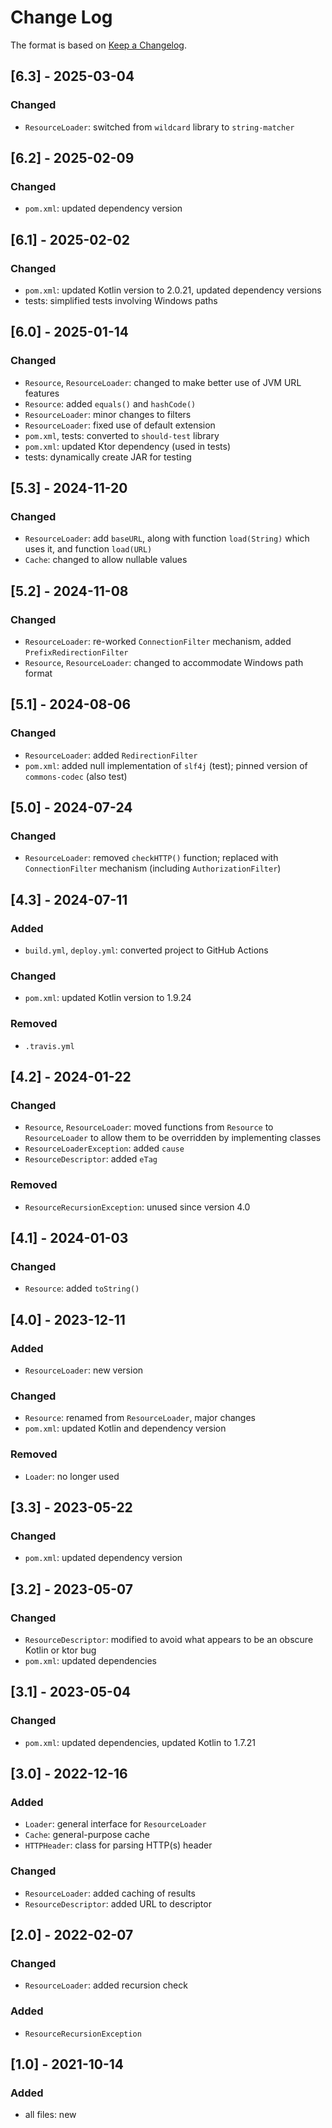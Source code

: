 # Change Log

The format is based on [Keep a Changelog](http://keepachangelog.com/).

## [6.3] - 2025-03-04
### Changed
- `ResourceLoader`: switched from `wildcard` library to `string-matcher`

## [6.2] - 2025-02-09
### Changed
- `pom.xml`: updated dependency version

## [6.1] - 2025-02-02
### Changed
- `pom.xml`: updated Kotlin version to 2.0.21, updated dependency versions
- tests: simplified tests involving Windows paths

## [6.0] - 2025-01-14
### Changed
- `Resource`, `ResourceLoader`: changed to make better use of JVM URL features
- `Resource`: added `equals()` and `hashCode()`
- `ResourceLoader`: minor changes to filters
- `ResourceLoader`: fixed use of default extension
- `pom.xml`, tests: converted to `should-test` library
- `pom.xml`: updated Ktor dependency (used in tests)
- tests: dynamically create JAR for testing

## [5.3] - 2024-11-20
### Changed
- `ResourceLoader`: add `baseURL`, along with function `load(String)` which uses it, and function `load(URL)`
- `Cache`: changed to allow nullable values

## [5.2] - 2024-11-08
### Changed
- `ResourceLoader`: re-worked `ConnectionFilter` mechanism, added `PrefixRedirectionFilter`
- `Resource`, `ResourceLoader`: changed to accommodate Windows path format

## [5.1] - 2024-08-06
### Changed
- `ResourceLoader`: added `RedirectionFilter`
- `pom.xml`: added null implementation of `slf4j` (test); pinned version of `commons-codec` (also test)

## [5.0] - 2024-07-24
### Changed
- `ResourceLoader`: removed `checkHTTP()` function; replaced with `ConnectionFilter` mechanism (including
  `AuthorizationFilter`)

## [4.3] - 2024-07-11
### Added
- `build.yml`, `deploy.yml`: converted project to GitHub Actions
### Changed
- `pom.xml`: updated Kotlin version to 1.9.24
### Removed
- `.travis.yml`

## [4.2] - 2024-01-22
### Changed
- `Resource`, `ResourceLoader`: moved functions from `Resource` to `ResourceLoader` to allow them to be overridden by
  implementing classes
- `ResourceLoaderException`: added `cause`
- `ResourceDescriptor`: added `eTag`
### Removed
- `ResourceRecursionException`: unused since version 4.0

## [4.1] - 2024-01-03
### Changed
- `Resource`: added `toString()`

## [4.0] - 2023-12-11
### Added
- `ResourceLoader`: new version
### Changed
- `Resource`: renamed from `ResourceLoader`, major changes
- `pom.xml`: updated Kotlin and dependency version
### Removed
- `Loader`: no longer used

## [3.3] - 2023-05-22
### Changed
- `pom.xml`: updated dependency version

## [3.2] - 2023-05-07
### Changed
- `ResourceDescriptor`: modified to avoid what appears to be an obscure Kotlin or ktor bug
- `pom.xml`: updated dependencies

## [3.1] - 2023-05-04
### Changed
- `pom.xml`: updated dependencies, updated Kotlin to 1.7.21

## [3.0] - 2022-12-16
### Added
- `Loader`: general interface for `ResourceLoader`
- `Cache`: general-purpose cache
- `HTTPHeader`: class for parsing HTTP(s) header
### Changed
- `ResourceLoader`: added caching of results
- `ResourceDescriptor`: added URL to descriptor

## [2.0] - 2022-02-07
### Changed
- `ResourceLoader`: added recursion check
### Added
- `ResourceRecursionException`

## [1.0] - 2021-10-14
### Added
- all files: new
